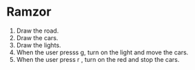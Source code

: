 # Ramzor

1. Draw the road.
2. Draw the cars.
3. Draw the lights.
4. When the user presss g, turn on the light and move the cars.
5. When the user press r , turn on the red and stop the cars.
